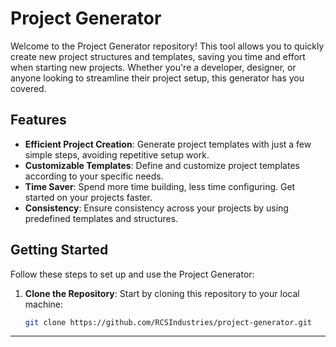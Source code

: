 # Project Generator

Welcome to the Project Generator repository! This tool allows you to quickly create new project structures and templates, saving you time and effort when starting new projects. Whether you're a developer, designer, or anyone looking to streamline their project setup, this generator has you covered.

## Features

- **Efficient Project Creation**: Generate project templates with just a few simple steps, avoiding repetitive setup work.
- **Customizable Templates**: Define and customize project templates according to your specific needs.
- **Time Saver**: Spend more time building, less time configuring. Get started on your projects faster.
- **Consistency**: Ensure consistency across your projects by using predefined templates and structures.

## Getting Started

Follow these steps to set up and use the Project Generator:

1. **Clone the Repository**: Start by cloning this repository to your local machine:

   ```bash
   git clone https://github.com/RCSIndustries/project-generator.git
****
